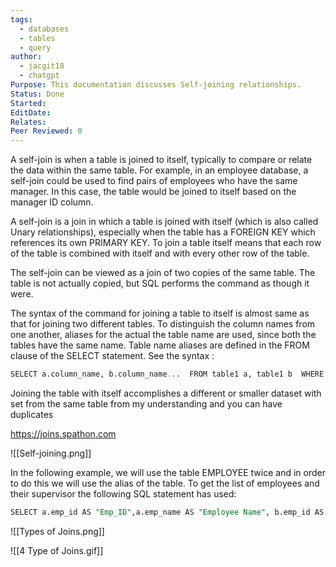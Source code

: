 ```yaml
---
tags:
  - databases
  - tables
  - query
author:
  - jacgit18
  - chatgpt
Purpose: This documentation discusses Self-joining relationships.
Status: Done
Started: 
EditDate: 
Relates: 
Peer Reviewed: 0
---
```

A self-join is when a table is joined to itself, typically to compare or relate the data within the same table. For example, in an employee database, a self-join could be used to find pairs of employees who have the same manager. In this case, the table would be joined to itself based on the manager ID column. 

A self-join is a join in which a table is joined with itself (which is also called Unary relationships), especially when the table has a FOREIGN KEY which references its own PRIMARY KEY. To join a table itself means that each row of the table is combined with itself and with every other row of the table. 

The self-join can be viewed as a join of two copies of the same table. The table is not actually copied, but SQL performs the command as though it were. 

The syntax of the command for joining a table to itself is almost same as that for joining two different tables. To distinguish the column names from one another, aliases for the actual the table name are used, since both the tables have the same name. Table name aliases are defined in the 
FROM clause of the SELECT statement. See the syntax : 
```SQL
SELECT a.column_name, b.column_name...  FROM table1 a, table1 b  WHERE a.common_filed = b.common_field; 

```
Joining the table with itself accomplishes a different or smaller dataset with  set from the same table from my understanding and you can have duplicates

https://joins.spathon.com

![[Self-joining.png]]

In the following example, we will use the table EMPLOYEE twice and in order to do this we will use the alias of the table. To get the list of employees and their supervisor the following SQL statement has used: 

```SQL
SELECT a.emp_id AS "Emp_ID",a.emp_name AS "Employee Name", b.emp_id AS "Supervisor ID",b.emp_name AS "Supervisor Name" FROM employee a, employee b WHERE a.emp_supv = b.emp_id;
```


![[Types of Joins.png]]

![[4 Type of Joins.gif]]